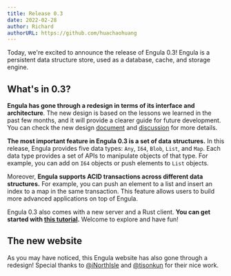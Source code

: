 ```yaml
---
title: Release 0.3
date: 2022-02-28
author: Richard
authorURL: https://github.com/huachaohuang
---
```


Today, we're excited to announce the release of Engula 0.3! Engula is a persistent data structure store, used as a database, cache, and storage engine.

## What's in 0.3?

**Engula has gone through a redesign in terms of its interface and architecture**. The new design is based on the lessons we learned in the past few months, and it will provide a clearer guide for future development. You can check the new design [document][document] and [discussion][discussion] for more details. 

[document]: https://github.com/engula/engula/blob/main/docs/design.md
[discussion]: https://github.com/engula/engula/discussions/358

**The most important feature in Engula 0.3 is a set of data structures.** In this release, Engula provides five data types: `Any`, `I64`, `Blob`, `List`, and `Map`. Each data type provides a set of APIs to manipulate objects of that type. For example, you can add on `I64` objects or push elements to `List` objects.

Moreover, **Engula supports ACID transactions across different data structures.** For example, you can push an element to a list and insert an index to a map in the same transaction. This feature allows users to build more advanced applications on top of Engula.

Engula 0.3 also comes with a new server and a Rust client. **You can get started with [this tutorial](tutorial-0.3).** Welcome to explore and have fun!

## The new website

As you may have noticed, this Engula website has also gone through a redesign! Special thanks to [@iNorthIsle][iNorthIsle] and [@tisonkun][tisonkun] for their nice work.

[iNorthIsle]: https://github.com/iNorthIsle
[tisonkun]: https://github.com/tisonkun